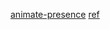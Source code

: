 [animate-presence](https://www.framer.com/docs/animate-presence/)
[ref](https://codesandbox.io/s/framer-motion-image-gallery-pqvx3?from-embed=&file=/src/Example.tsx)
